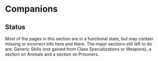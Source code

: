 # Companions

## Status
Most of the pages in this section are in a functional state, but may contain missing or incorrect info here and there. The major sections still left to do are: Generic Skills (not gained from Class Specializations or Weapons), a section on Animals and a section on Prisoners.